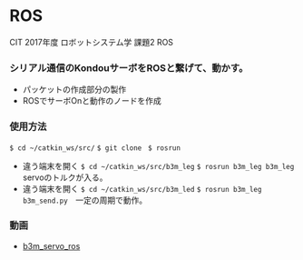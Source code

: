 # ROS
CIT 2017年度 ロボットシステム学 課題2 ROS

### シリアル通信のKondouサーボをROSと繋げて、動かす。
* パッケットの作成部分の製作
* ROSでサーボOnと動作のノードを作成

### 使用方法
 `$ cd ~/catkin_ws/src/`
 `$ git clone `
 `$ rosrun`
* 違う端末を開く
 `$ cd ~/catkin_ws/src/b3m_leg`
 `$ rosrun b3m_leg b3m_leg` servoのトルクが入る。
* 違う端末を開く
 `$ cd ~/catkin_ws/src/b3m_led`
 `$ rosrun b3m_leg b3m_send.py`　一定の周期で動作。

### 動画
* [b3m_servo_ros](https://youtu.be/RlHcSc8ZGGo)

